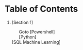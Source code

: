 # Table of Contents

1. [Section 1] <a class="anchor" id="toc">
    1. Goto [Powershell]
    1. [Python]
1. [SQL Machine Learning]
